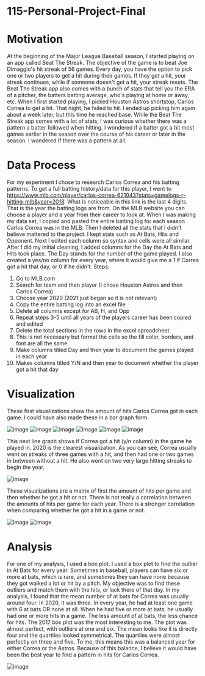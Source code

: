# 115-Personal-Project-Final
# Motivation
At the beginning of the Major League Baseball season, I started playing on an app called Beat The Streak. The objective of the game is to beat Joe Dimaggio's hit streak of 56 games. Every day, you have the option to pick one or two players to get a hit during their games. If they get a hit, your streak continues, while if someone doesn't get a hit, your streak resets. The Beat The Streak app also comes with a bunch of stats that tell you the ERA of a pitcher, the batters batting average, who's playing at home or away, etc. When I first started playing, I picked Houston Astros shortstop, Carlos Correa to get a hit. That night, he failed to hit. I ended up picking him again about a week later, but this time he reached base. While the Beat The Streak app comes with a lot of stats, I was curious whether there was a pattern a batter followed when hitting. I wondered if a batter got a hit most games earlier in the season over the course of his career or later in the season. I wondered if there was a pattern at all. 

# Data Process
For my experiment I chose to research Carlos Correa and his batting patterns. To get a full batting history/data for this player, I went to https://www.mlb.com/player/carlos-correa-621043?stats=gamelogs-r-hitting-mlb&year=2018. What is noticeable in this link is the last 4 digits. That is the year the batting logs are from. On the MLB website you can choose a player and a year from their career to look at. When I was making my data set, I copied and pasted the entire batting log for each season Carlos Correa was in the MLB. Then I deleted all the stats that I didn't believe mattered to the project. I kept stats such as At Bats, Hits and Opponent. Next I edited each column so syntax and cells were all similar. After I did my initial cleaning, I added columns for the Day the At Bats and Hits took place. The Day stands for the number of the game played. I also created a yes/no column for every year, where it would give me a 1 if Correa got a hit that day, or 0 if he didn't. 
Steps:
1. Go to MLB.com
2. Search for team and then player (I chose Houston Astros and then Carlos Correa)
3. Choose year 2020 (2021 just began so it is not relevant)
4. Copy the entire batting log into an excel file
5. Delete all columns except for AB, H, and Opp
6. Repeat steps 3-5 until all years of the players career has been copied and edited
7. Delete the total sections in the rows in the excel spreadsheet
8. This is not necessary but format the cells so the fill color, borders, and font are all the same
9. Make columns titled Day and then year to document the games played in each year
10. Makes columns titled Y/N and then year to document whether the player got a hit that day

# Visualization
These first visualizations show the amount of hits Carlos Correa got in each game. I could have also made these in a bar graph form.

![image](https://user-images.githubusercontent.com/79551443/115945162-3efc9d80-a46f-11eb-8677-fa10640a2f48.png)
![image](https://user-images.githubusercontent.com/79551443/115945137-170d3a00-a46f-11eb-9d82-5fdc976f34bc.png)
![image](https://user-images.githubusercontent.com/79551443/115945171-4a4fc900-a46f-11eb-9a03-a43fda632032.png)
![image](https://user-images.githubusercontent.com/79551443/115945181-55a2f480-a46f-11eb-9d53-4eee2dc0913f.png)
![image](https://user-images.githubusercontent.com/79551443/115945191-5d629900-a46f-11eb-874f-e61436fdab18.png)
![image](https://user-images.githubusercontent.com/79551443/115945197-63f11080-a46f-11eb-9b07-15ebc30d5126.png)

This next line graph shows if Correa got a hit (y/n column) in the game he played in. 2020 is the clearest visualization. As you can see, Correa usually went on streaks of three games with a hit, and then had one or two games in between without a hit. He also went on two very large hitting streaks to begin the year.

![image](https://user-images.githubusercontent.com/79551443/115945258-baf6e580-a46f-11eb-937a-98cfbbdc1f9f.png)

These visualizations are a matrix of first the amount of hits per game and then whether he got a hit or not. There is not really a correlation between the amounts of hits per game for each year. There is a stronger correlation when comparing whether he got a hit in a game or not.

![image](https://user-images.githubusercontent.com/79551443/115945350-36589700-a470-11eb-9ff2-d14db26a9665.png)
![image](https://user-images.githubusercontent.com/79551443/115945356-41132c00-a470-11eb-9bae-8ac38fadbf80.png)


# Analysis
For one of my analysis, I used a box plot. I used a box plot to find the outlier in At Bats for every year. Sometimes in baseball, players can have six or more at bats, which is rare, and sometimes they can have none because they got walked a lot or hit by a pitch. My objective was to find these outliers and match them with the hits, or lack there of that day. In my analysis, I found that the mean number of at bats for Correa was usually around four. In 2020, it was three. In every year, he had at least one game with 6 at bats OR none at all. When he had five or more at bats, he usually had one or more hits in a game. The less amount of at bats, the less chance for hits. The 2017 box plot was the most interesting to me. The plot was almost perfect, with outliers at one and six. The mean looks like it is directly four and the quartiles looked symmetrical. The quartiles were almost perfectly on three and five. To me, this means this was a balanced year for either Correa or the Astros. Because of this balance, I believe it would have been the best year to find a pattern in hits for Carlos Correa.

![image](https://user-images.githubusercontent.com/79551443/115945462-cdbdea00-a470-11eb-8e30-c60b037fe0e5.png)



